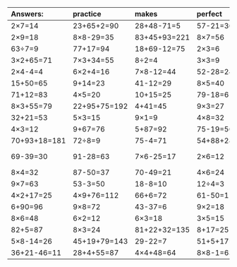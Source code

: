 | Answers: | practice | makes | perfect | ! |
| :--- | :--- | :--- | :--- | :--- |
| 2×7=14 | 23+65+2=90 | 28+48-71=5 | 57-21=36 | 4×9+17=53 | 
| 2×9=18 | 8×8-29=35 | 83+45+93=221 | 8×7=56 | 4×4=16 | 
| 63÷7=9 | 77+17=94 | 18+69-12=75 | 2×3=6 | 7×9=63 | 
| 3×2+65=71 | 7×3+34=55 | 8÷2=4 | 3×3=9 | 2×5=10 | 
| 2×4-4=4 | 6×2+4=16 | 7×8-12=44 | 52-28=24 | 5×2=10 | 
| 15+50=65 | 9+14=23 | 41-12=29 | 8×5=40 | 12+12=24 | 
| 71+12=83 | 4×5=20 | 10+15=25 | 79-18=61 | 41+18=59 | 
| 8×3+55=79 | 22+95+75=192 | 4+41=45 | 9×3=27 | 6×6=36 | 
| 32+21=53 | 5×3=15 | 9×1=9 | 4×8=32 | 79-69=10 | 
| 4×3=12 | 9+67=76 | 5+87=92 | 75-19=56 | 59+30=89 | 
| 70+93+18=181 | 72÷8=9 | 75-4=71 | 54+88+28=170 | 1×3=3 | 
| 69-39=30 | 91-28=63 | 7×6-25=17 | 2×6=12 | 70+83-39=114 | 
| 8×4=32 | 87-50=37 | 70-49=21 | 4×6=24 | 4×9+94=130 | 
| 9×7=63 | 53-3=50 | 18-8=10 | 12÷4=3 | 6×5=30 | 
| 4×2+17=25 | 4×9+76=112 | 66+6=72 | 61-50=11 | 9×4-3=33 | 
| 6+90=96 | 9×8=72 | 43-37=6 | 9×2=18 | 3×9-21=6 | 
| 8×6=48 | 6×2=12 | 6×3=18 | 3×5=15 | 3×7+79=100 | 
| 82+5=87 | 8×3=24 | 81+22+32=135 | 8+17=25 | 11+12=23 | 
| 5×8-14=26 | 45+19+79=143 | 29-22=7 | 51+5+17=73 | 3×8=24 | 
| 36+21-46=11 | 28+4+55=87 | 4×4+48=64 | 8×8-1=63 | 3×6+18=36 | 
